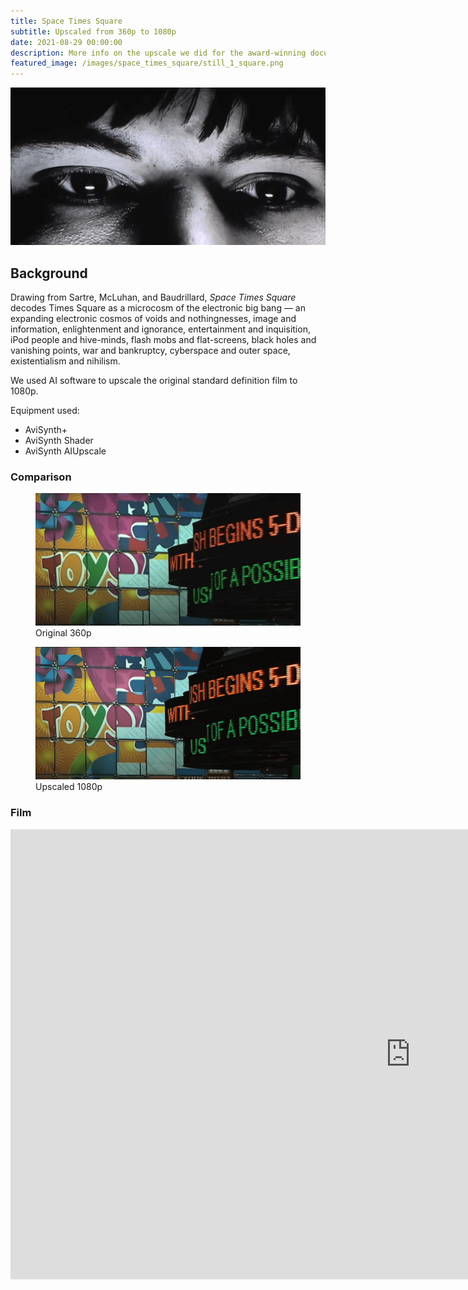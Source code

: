 ```yaml
---
title: Space Times Square
subtitle: Upscaled from 360p to 1080p
date: 2021-08-29 00:00:00
description: More info on the upscale we did for the award-winning documentary Space Times Square.
featured_image: /images/space_times_square/still_1_square.png
---
```


![](/images/space_times_square/still_2.png)

## Background

Drawing from Sartre, McLuhan, and Baudrillard, _Space Times Square_ decodes Times Square as a microcosm of the electronic big bang — an expanding electronic cosmos of voids and nothingnesses, image and information, enlightenment and ignorance, entertainment and inquisition, iPod people and hive-minds, flash mobs and flat-screens, black holes and vanishing points, war and bankruptcy, cyberspace and outer space, existentialism and nihilism.

We used AI software to upscale the original standard definition film to 1080p.

Equipment used:

* AviSynth+
* AviSynth Shader
* AviSynth AIUpscale

### Comparison

<div class="gallery" data-columns="1">
	<figure>
		<img src="/images/space_times_square/360p.png">
		<figcaption>Original 360p</figcaption>
	</figure>
	<figure>
		<img src="/images/space_times_square/1080p.png">
		<figcaption>Upscaled 1080p</figcaption>
	</figure>
</div>

### Film

<iframe src="https://player.vimeo.com/video/33872812?h=b98a899df8" width="1280" height="720" frameborder="0" allow="autoplay; fullscreen; picture-in-picture" allowfullscreen></iframe>